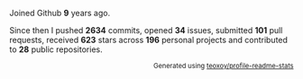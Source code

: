 Joined Github **9** years ago.

Since then I pushed **2634** commits, opened **34** issues, submitted **101** pull requests, received **623** stars across **196** personal projects and contributed to **28** public repositories.

<p align="right"><sub>Generated using <a href="https://github.com/marketplace/actions/profile-readme-stats">teoxoy/profile-readme-stats</a></sub></p>
